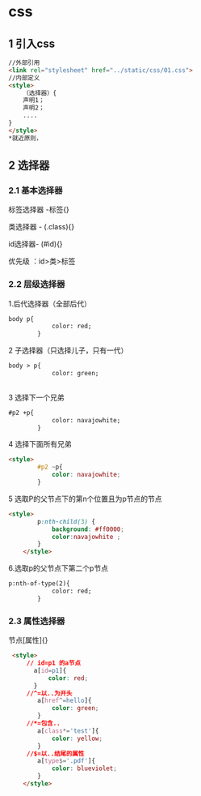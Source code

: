 #                   css

## 1 引入css

```html
//外部引用
<link rel="stylesheet" href="../static/css/01.css">
//内部定义
<style>
    （选择器）{
	声明1；
	声明2；
	....
}
</style>
*就近原则，
```



## 2 选择器

### 2.1 基本选择器

标签选择器 -标签{}

类选择器 -   (.class){}

id选择器-       (#id){}

优先级 ：id>类>标签

### 2.2 层级选择器

 1.后代选择器（全部后代）

```html
body p{
            color: red;
        }
```

2 子选择器（只选择儿子，只有一代）

```html
body > p{
            color: green;
       
```

3  选择下一个兄弟

```html
#p2 +p{
            color: navajowhite;
        }
```

4 选择下面所有兄弟

```html
<style>
        #p2 ~p{
            color: navajowhite;
        }
```

5 选取P的父节点下的第n个位置且为p节点的节点

```html
<style>
        p:nth-child(3) {
            background: #ff0000;
            color:navajowhite ;
        }
    </style>
```

6.选取p的父节点下第二个p节点

```html
p:nth-of-type(2){
            color: red;
        }
```

### 2.3 属性选择器

节点[属性]{}

```html
 <style>
     // id=p1 的a节点
       a[id=p1]{
           color: red;
       }
     //^=以..为开头
        a[href^=hello]{
            color: green;
        }
     //*=包含..
        a[class*='test']{
            color: yellow;
        }
     //$=以..结尾的属性
        a[type$='.pdf']{
            color: blueviolet;
        }
    </style>
```

